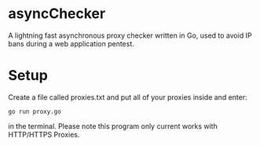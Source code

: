 # asyncChecker
A lightning fast asynchronous proxy checker written in Go, used to avoid IP bans during a web application pentest. 

# Setup
Create a file called proxies.txt and put all of your proxies inside and enter:
```
go run proxy.go
```
in the terminal. Please note this program only current works with HTTP/HTTPS Proxies.



